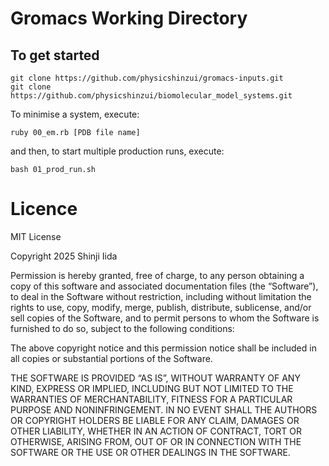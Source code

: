 # Gromacs Working Directory


## To get started 
```
git clone https://github.com/physicshinzui/gromacs-inputs.git
git clone https://github.com/physicshinzui/biomolecular_model_systems.git
```

To minimise a system, execute:
```
ruby 00_em.rb [PDB file name]
```

and then, to start multiple production runs, execute:
```
bash 01_prod_run.sh
```

# Licence
MIT License

Copyright 2025 Shinji Iida

Permission is hereby granted, free of charge, to any person obtaining a copy of this software and associated documentation files (the “Software”), to deal in the Software without restriction, including without limitation the rights to use, copy, modify, merge, publish, distribute, sublicense, and/or sell copies of the Software, and to permit persons to whom the Software is furnished to do so, subject to the following conditions:

The above copyright notice and this permission notice shall be included in all copies or substantial portions of the Software.

THE SOFTWARE IS PROVIDED “AS IS”, WITHOUT WARRANTY OF ANY KIND, EXPRESS OR IMPLIED, INCLUDING BUT NOT LIMITED TO THE WARRANTIES OF MERCHANTABILITY, FITNESS FOR A PARTICULAR PURPOSE AND NONINFRINGEMENT. IN NO EVENT SHALL THE AUTHORS OR COPYRIGHT HOLDERS BE LIABLE FOR ANY CLAIM, DAMAGES OR OTHER LIABILITY, WHETHER IN AN ACTION OF CONTRACT, TORT OR OTHERWISE, ARISING FROM, OUT OF OR IN CONNECTION WITH THE SOFTWARE OR THE USE OR OTHER DEALINGS IN THE SOFTWARE.